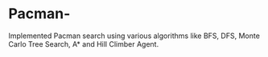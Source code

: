 # Pacman-

Implemented Pacman search using various algorithms like BFS, DFS, Monte Carlo Tree Search, A* and Hill Climber Agent.  

